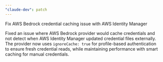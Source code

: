 ```yaml
---
"claude-dev": patch
---
```


Fix AWS Bedrock credential caching issue with AWS Identity Manager

Fixed an issue where AWS Bedrock provider would cache credentials and not detect when AWS Identity Manager updated credential files externally. The provider now uses `ignoreCache: true` for profile-based authentication to ensure fresh credential reads, while maintaining performance with smart caching for manual credentials.
